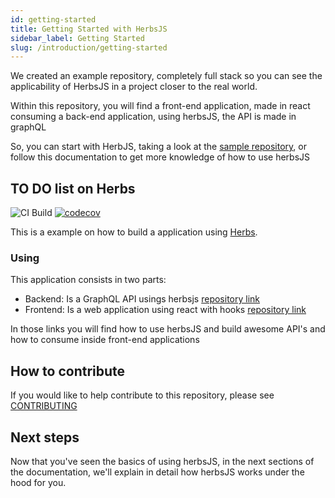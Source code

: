 ```yaml
---
id: getting-started
title: Getting Started with HerbsJS
sidebar_label: Getting Started
slug: /introduction/getting-started
---
```


We created an example repository, completely full stack so you can see the applicability of HerbsJS in a project closer to the real world.

Within this repository, you will find a front-end application, made in react consuming a back-end application, using herbsJS, the API is made in graphQL

So, you can start with HerbJS, taking a look at the [sample repository](https://github.com/herbsjs/todolist-on-herbs), or follow this documentation to get more knowledge of how to use herbsJS

## TO DO list on Herbs

![CI Build](https://github.com/herbsjs/todolist-on-herbs/workflows/Node.js%20CI/badge.svg) [![codecov](https://codecov.io/gh/herbsjs/todolist-on-herbs/branch/master/graph/badge.svg)](https://codecov.io/gh/herbsjs/todolist-on-herbs)


This is a example on how to build a application using [Herbs](https://github.com/herbsjs).

### Using

This application consists in two parts:

- Backend: Is a GraphQL API usings herbsjs [repository link](https://github.com/herbsjs/todolist-on-herbs/tree/master/backend)
- Frontend: Is a web application using react with hooks [repository link](https://github.com/herbsjs/todolist-on-herbs/tree/master/frontend)

In those links you will find how to use herbsJS and build awesome API's and how to consume inside front-end applications

## How to contribute

If you would like to help contribute to this repository, please see [CONTRIBUTING](https://github.com/herbsjs/todolist-on-herbs/blob/master/.github/CONTRIBUTING.md)

## Next steps

Now that you've seen the basics of using herbsJS, in the next sections of the documentation, we'll explain in detail how herbsJS works under the hood for you.
